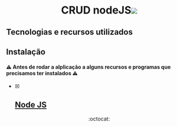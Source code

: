 <h1 align="center">CRUD nodeJS<img src="https://img.icons8.com/color/48/000000/nodejs.png"/></h1>

## Tecnologias e recursos utilizados


## Instalação

#### :warning:  Antes de rodar a alplicação a alguns recursos e programas que precisamos ter instalados :warning:
- [x] <h2><strong><a href="https://nodejs.org/en/">Node JS</a></strong></h2>

<p align="center">:octocat:</p>
